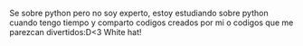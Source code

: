 Se sobre python pero no soy experto, estoy estudiando sobre python cuando tengo tiempo y comparto codigos creados por mi o codigos que me parezcan divertidos:D<3
White hat!


<!---
qu3tiiii/qu3tiiii is a ✨ special ✨ repository because its `README.md` (this file) appears on your GitHub profile.
You can click the Preview link to take a look at your changes.
--->
